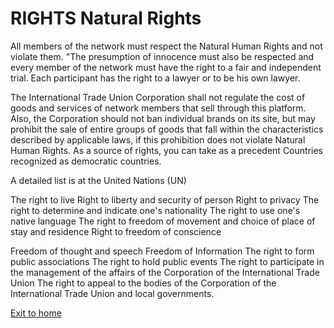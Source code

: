 # RIGHTS Natural Rights
All members of the network must respect the Natural Human Rights and not violate them.
"The presumption of innocence must also be respected and every member of the network must have the right to a fair and independent
trial.
Each participant has the right to a lawyer or to be his own lawyer.

The International Trade Union Corporation shall not regulate the cost of goods and services of network members that
sell through this platform.
Also, the Corporation should not ban individual brands on its site, but may
prohibit the sale of entire groups of goods that fall within the characteristics described by applicable laws, if
this prohibition does not violate Natural Human Rights. As a source of rights, you can take
as a precedent Countries recognized as democratic countries.

A detailed list is at the United Nations (UN)

The right to live
Right to liberty and security of person
Right to privacy
The right to determine and indicate one's nationality
The right to use one's native language
The right to freedom of movement and choice of place of stay and residence
Right to freedom of conscience

Freedom of thought and speech
Freedom of Information
The right to form public associations
The right to hold public events
The right to participate in the management of the affairs of the Corporation of the International Trade Union
The right to appeal to the bodies of the Corporation of the International Trade Union and local governments.


[Exit to home](../documentationEng/documentationEng.md)